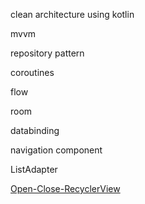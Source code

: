 <p>clean architecture using kotlin</p>
<p>mvvm</p>
<p>repository pattern</p>
<p>coroutines</p>
<p>flow</p>
<p>room</p>
<p>databinding</p>
<p>navigation component</p>
<p>ListAdapter</p>
<p><a href="https://github.com/erfanegtfi/Open-Close-RecyclerView">Open-Close-RecyclerView </a></p>
